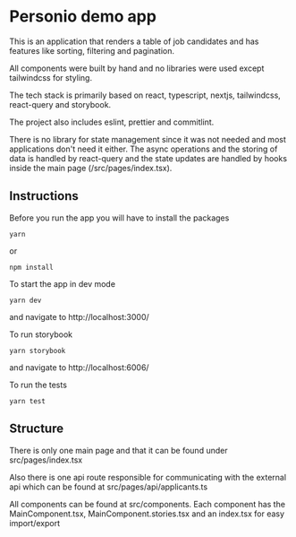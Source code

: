 # Personio demo app

This is an application that renders a table of job candidates and has features like sorting, filtering and pagination.

All components were built by hand and no libraries were used except tailwindcss for styling.

The tech stack is primarily based on react, typescript, nextjs, tailwindcss, react-query and storybook.

The project also includes eslint, prettier and commitlint.

There is no library for state management since it was not needed and most applications don't need it either. The async operations and the storing of data is handled by react-query and the state updates are handled by hooks inside the main page (/src/pages/index.tsx).

## Instructions

Before you run the app you will have to install the packages

```
yarn
```

or

```
npm install
```

To start the app in dev mode

```
yarn dev
```

and navigate to http://localhost:3000/

To run storybook

```
yarn storybook
```

and navigate to http://localhost:6006/

To run the tests

```
yarn test
```

## Structure

There is only one main page and that it can be found under src/pages/index.tsx

Also there is one api route responsible for communicating with the external api which can be found at src/pages/api/applicants.ts

All components can be found at src/components. Each component has the MainComponent.tsx, MainComponent.stories.tsx and an index.tsx for easy import/export
